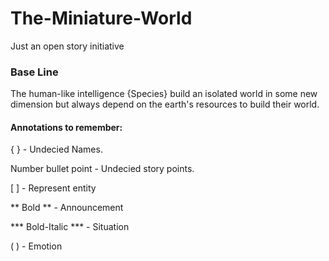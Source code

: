 # The-Miniature-World
Just an open story initiative

### Base Line ###
The human-like intelligence {Species} build an isolated world in some new dimension but always depend on the earth's resources to build their world. 

#### Annotations to remember: ####

{ } - Undecied Names.

Number bullet point - Undecied story points.

[ ] - Represent entity

** Bold ** - Announcement

*** Bold-Italic *** - Situation 

( ) - Emotion
